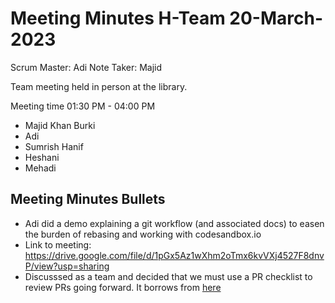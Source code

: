# Meeting Minutes H-Team 20-March-2023

Scrum Master: Adi
Note Taker: Majid

Team meeting held in person at the library.

Meeting time 01:30 PM - 04:00 PM

- Majid Khan Burki
- Adi
- Sumrish Hanif
- Heshani
- Mehadi

## Meeting Minutes Bullets

- Adi did a demo explaining a git workflow (and associated docs) to easen the burden of rebasing and working with codesandbox.io
- Link to meeting: https://drive.google.com/file/d/1pGx5Az1wXhm2oTmx6kvVXj4527F8dnvP/view?usp=sharing
- Discusssed as a team and decided that we must use a PR checklist to review PRs going forward. It borrows from [here](https://www.swarmia.com/blog/a-complete-guide-to-code-reviews/?utm_term=code%20review%20best%20practices&utm_campaign=SRH-REVIEW-USA-EN&utm_source=adwords&utm_medium=ppc&hsa_acc=6644081770&hsa_cam=16463390809&hsa_grp=134848026155&hsa_ad=585675516127&hsa_src=g&hsa_tgt=kwd-298072696942&hsa_kw=code%20review%20best%20practices&hsa_mt=p&hsa_net=adwords&hsa_ver=3&gclid=CjwKCAjwiOCgBhAgEiwAjv5whImga0F-xSnblcnAsv-e9MufYUEa4wS0DAc0VJZlY0huK4fGKhFLyhoCptMQAvD_BwE) 






